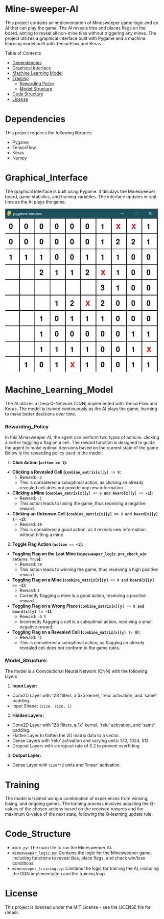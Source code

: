 # Mine-sweeper-AI
This project contains an implementation of Minesweeper game logic and an AI that can play the game. The AI reveals tiles and places flags on the board, aiming to reveal all non-mine tiles without triggering any mines. The project utilizes a graphical interface built with Pygame and a machine learning model built with TensorFlow and Keras.

Table of Contents
- [Dependencies](#Dependencies)
- [Graphical Interface](#Graphical_Interface)
- [Machine Learning Model](#Machine_Learning_Model)
- [Training](#Training)
  - [Rewarding Policy](#Rewarding_Policy)
  - [Model Structure](#Model_Structure)
- [Code Structure](#Code_Structure)
- [License](#License)

# Dependencies
This project requires the following libraries:

- Pygame
- TensorFlow
- Keras
- Numpy

# Graphical_Interface
The graphical interface is built using Pygame. It displays the Minesweeper board, game statistics, and training variables. The interface updates in real-time as the AI plays the game. 

![](https://github.com/Potassium-chromate/Mine-sweeper-AI/blob/main/picture/interface.png)

# Machine_Learning_Model
The AI utilizes a Deep Q-Network (DQN) implemented with TensorFlow and Keras. The model is trained continuously as the AI plays the game, learning to make better decisions over time.

### Rewarding_Policy
In this Minesweeper AI, the agent can perform two types of actions: clicking a cell or toggling a flag on a cell. The reward function is designed to guide the agent to make optimal decisions based on the current state of the game. Below is the rewarding policy used in the model:

1. **Click Action (`action == 1`):**
  - **Clicking a Revealed Cell (`combine_matrix[x][y] != 9`:**
    - Reward: `-2`
    - This is considered a suboptimal action, as clicking an already revealed cell does not provide any new information.
  - **Clicking a Mine (`combine_matrix[x][y] == 9 and board[x][y] == -1`):**
    - Reward: `-1`
    - This action leads to losing the game, thus receiving a negative reward.
  - **Clicking an Unknown Cell (`combine_matrix[x][y] == 9 and board[x][y] != -1`):**
    - Reward: `10`
    - This is considered a good action, as it reveals new information without hitting a mine.
2. **Toggle Flag Action (`action == -1`):**
  - **Toggling Flag on the Last Mine (`minesweeper_logic.pre_check_win returns True`):**
    - Reward: `50`
    - This action leads to winning the game, thus receiving a high positive reward.
  - **Toggling Flag on a Mine (`combine_matrix[x][y] == 9 and board[x][y] == -1`):**
    - Reward: `1`
    - Correctly flagging a mine is a good action, receiving a positive reward.
  - **Toggling Flag on a Wrong Place (`combine_matrix[x][y] == 9 and board[x][y] != -1`):**
    - Reward: `-0.5`
    - Incorrectly flagging a cell is a suboptimal action, receiving a small negative reward.
  - **Toggling Flag on a Revealed Cell (`combine_matrix[x][y] != 9`):**
    - Reward: `-2`
    - This is considered a suboptimal action, as flagging an already revealed cell does not conform to the game rules.

### Model_Structure:
The model is a Convolutional Neural Network (CNN) with the following layers:

1. **Input Layer:**
  - Conv2D Layer with 128 filters, a 5x5 kernel, 'relu' activation, and 'same' padding.
  - Input Shape: `(size, size, 1)`
2. **Hidden Layers:**
  - Conv2D Layer with 128 filters, a 1x1 kernel, 'relu' activation, and 'same' padding.
  - Flatten Layer to flatten the 2D matrix data to a vector.
  - Dense Layers with 'relu' activation and varying units: 512, 1024, 512.
  - Dropout Layers with a dropout rate of 0.2 to prevent overfitting.
3. **Output Layer:**
  - Dense Layer with `size**2` units and 'linear' activation.

# Training
The model is trained using a combination of experiences from winning, losing, and ongoing games. The training process involves adjusting the Q-values of the chosen actions based on the received rewards and the maximum Q-value of the next state, following the Q-learning update rule.

# Code_Structure
- `main.py`: The main file to run the Minesweeper AI.
- `minesweeper_logic.py`: Contains the logic for the Minesweeper game, including functions to reveal tiles,       place flags, and check win/lose conditions.
- `minesweeper_training.py`: Contains the logic for training the AI, including the DQN implementation and the     training loop.

# License
This project is licensed under the MIT License - see the LICENSE file for details.
